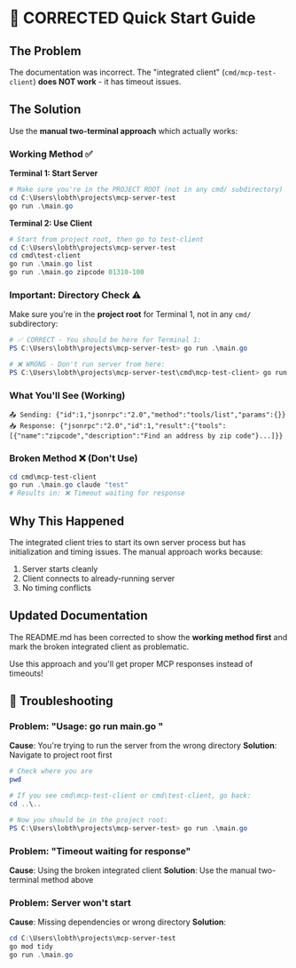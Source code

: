 # 🚨 CORRECTED Quick Start Guide

## The Problem
The documentation was incorrect. The "integrated client" (`cmd/mcp-test-client`) **does NOT work** - it has timeout issues.

## The Solution
Use the **manual two-terminal approach** which actually works:

### Working Method ✅

**Terminal 1: Start Server**
```powershell
# Make sure you're in the PROJECT ROOT (not in any cmd/ subdirectory)
cd C:\Users\lobth\projects\mcp-server-test
go run .\main.go
```

**Terminal 2: Use Client**
```powershell
# Start from project root, then go to test-client
cd C:\Users\lobth\projects\mcp-server-test
cd cmd\test-client
go run .\main.go list
go run .\main.go zipcode 01310-100
```

### Important: Directory Check ⚠️
Make sure you're in the **project root** for Terminal 1, not in any `cmd/` subdirectory:
```powershell
# ✅ CORRECT - You should be here for Terminal 1:
PS C:\Users\lobth\projects\mcp-server-test> go run .\main.go

# ❌ WRONG - Don't run server from here:
PS C:\Users\lobth\projects\mcp-server-test\cmd\mcp-test-client> go run .\main.go
```

### What You'll See (Working)
```
📤 Sending: {"id":1,"jsonrpc":"2.0","method":"tools/list","params":{}}
📥 Response: {"jsonrpc":"2.0","id":1,"result":{"tools":[{"name":"zipcode","description":"Find an address by zip code"}...]}}
```

### Broken Method ❌ (Don't Use)
```powershell
cd cmd\mcp-test-client
go run .\main.go claude "test"
# Results in: ❌ Timeout waiting for response
```

## Why This Happened
The integrated client tries to start its own server process but has initialization and timing issues. The manual approach works because:
1. Server starts cleanly
2. Client connects to already-running server
3. No timing conflicts

## Updated Documentation
The README.md has been corrected to show the **working method first** and mark the broken integrated client as problematic.

Use this approach and you'll get proper MCP responses instead of timeouts!

## 🔧 Troubleshooting

### Problem: "Usage: go run main.go <command>"
**Cause**: You're trying to run the server from the wrong directory
**Solution**: Navigate to project root first
```powershell
# Check where you are
pwd

# If you see cmd\mcp-test-client or cmd\test-client, go back:
cd ..\..

# Now you should be in the project root:
PS C:\Users\lobth\projects\mcp-server-test> go run .\main.go
```

### Problem: "Timeout waiting for response"  
**Cause**: Using the broken integrated client
**Solution**: Use the manual two-terminal method above

### Problem: Server won't start
**Cause**: Missing dependencies or wrong directory
**Solution**: 
```powershell
cd C:\Users\lobth\projects\mcp-server-test
go mod tidy
go run .\main.go
```